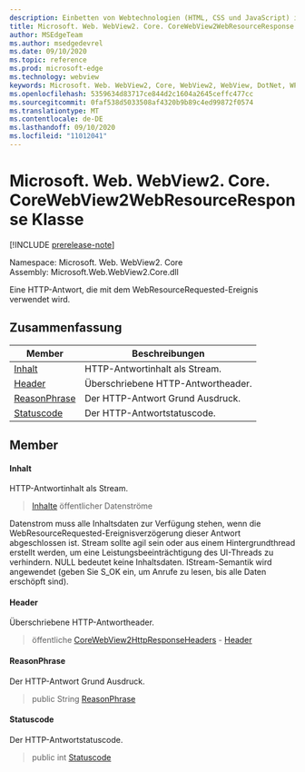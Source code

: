 ```yaml
---
description: Einbetten von Webtechnologien (HTML, CSS und JavaScript) in ihre systemeigenen Anwendungen mit dem Microsoft Edge WebView2-Steuerelement
title: Microsoft. Web. WebView2. Core. CoreWebView2WebResourceResponse
author: MSEdgeTeam
ms.author: msedgedevrel
ms.date: 09/10/2020
ms.topic: reference
ms.prod: microsoft-edge
ms.technology: webview
keywords: Microsoft. Web. WebView2, Core, WebView2, WebView, DotNet, WPF, WinForms, APP, Edge, CoreWebView2, CoreWebView2Controller, Browser Control, Edge HTML, Microsoft. Web. WebView2. Core. CoreWebView2WebResourceResponse
ms.openlocfilehash: 5359634d83717ce844d2c1604a2645ceffc477cc
ms.sourcegitcommit: 0faf538d5033508af4320b9b89c4ed99872f0574
ms.translationtype: MT
ms.contentlocale: de-DE
ms.lasthandoff: 09/10/2020
ms.locfileid: "11012041"
---
```

# Microsoft. Web. WebView2. Core. CoreWebView2WebResourceResponse Klasse 

[!INCLUDE [prerelease-note](../../includes/prerelease-note.md)]

Namespace: Microsoft. Web. WebView2. Core \
Assembly: Microsoft.Web.WebView2.Core.dll

Eine HTTP-Antwort, die mit dem WebResourceRequested-Ereignis verwendet wird.

## Zusammenfassung

 Member                        | Beschreibungen
--------------------------------|---------------------------------------------
[Inhalt](#content) | HTTP-Antwortinhalt als Stream.
[Header](#headers) | Überschriebene HTTP-Antwortheader.
[ReasonPhrase](#reasonphrase) | Der HTTP-Antwort Grund Ausdruck.
[Statuscode](#statuscode) | Der HTTP-Antwortstatuscode.

## Member

#### Inhalt 

HTTP-Antwortinhalt als Stream.

> [Inhalte](#content) öffentlicher Datenströme

Datenstrom muss alle Inhaltsdaten zur Verfügung stehen, wenn die WebResourceRequested-Ereignisverzögerung dieser Antwort abgeschlossen ist. Stream sollte agil sein oder aus einem Hintergrundthread erstellt werden, um eine Leistungsbeeinträchtigung des UI-Threads zu verhindern. NULL bedeutet keine Inhaltsdaten. IStream-Semantik wird angewendet (geben Sie S_OK ein, um Anrufe zu lesen, bis alle Daten erschöpft sind).

#### Header 

Überschriebene HTTP-Antwortheader.

> öffentliche [CoreWebView2HttpResponseHeaders](microsoft-web-webview2-core-corewebview2httpresponseheaders.md) - [Header](#headers)

#### ReasonPhrase 

Der HTTP-Antwort Grund Ausdruck.

> public String [ReasonPhrase](#reasonphrase)

#### Statuscode 

Der HTTP-Antwortstatuscode.

> public int [Statuscode](#statuscode)

